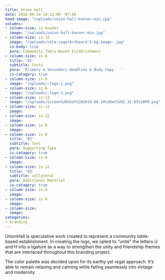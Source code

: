 ```yaml
---
title: Union Hall
date: 2018-06-24 18:12:00 -07:00
head-image: "/uploads/union-hall-banner-min.jpg"
columns:
- column-size: is-header
  image: "/uploads/union-hall-banner-min.jpg"
- column-size: is-12
  image: "/uploads/cole-sagerArtboard-5-bg-image-.jpg"
  is-body: true
  para: Community Table-Based Establishment
- column-size: is-6
  title: '01'
  subtitle: fonts
  para: 'Primary & Secondary Headline & Body Copy   '
  is-catagory: true
- column-size: is-6
  image: "/uploads/-logo-1.png"
- column-size: is-6
  image: "/uploads/-logo-2.png"
- column-size: is-12
  image: "/uploads/Screen%20Shot%202018-08-28%20at%201.32.05%20PM.png"
- column-size: is-12
  image: 
- column-size: is-12
  image: 
- column-size: is-6
  image: 
- column-size: is-6
  title: '02'
  subtitle: font
  para: Supporting Type
  is-catagory: true
- column-size: is-6
  image: 
- column-size: is-12
  title: '03'
  subtitle: collateral
  para: Additional Material
  is-catagory: true
- column-size: is-6
  image: 
- column-size: is-6
  image: 
- column-size: 
  image: 
categories:
- branding
---
```


UnionHall is speculative work created to represent a community table-based establishment. In creating the logo, we opted to “unite” the letters U and H into a ligature as a way to strengthen the unity and friendship themes that are interlaced throughout this branding project. 

The color palette was decided upon for its earthy yet regal approach. It’s able to remain relaxing and calming while falling seamlessly into vintage and modernity 
